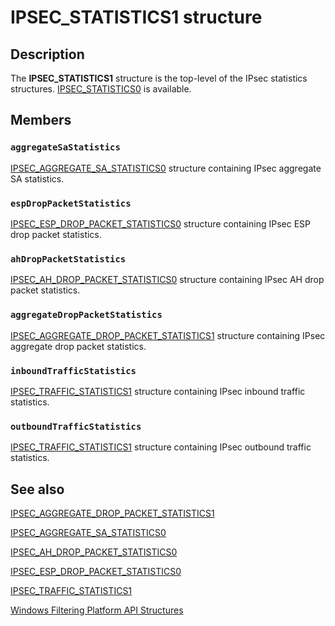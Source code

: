 # IPSEC_STATISTICS1 structure

## Description

The **IPSEC_STATISTICS1** structure is the top-level of the IPsec statistics structures.
[IPSEC_STATISTICS0](https://learn.microsoft.com/windows/desktop/api/ipsectypes/ns-ipsectypes-ipsec_statistics0) is available.

## Members

### `aggregateSaStatistics`

[IPSEC_AGGREGATE_SA_STATISTICS0](https://learn.microsoft.com/windows/win32/api/ipsectypes/ns-ipsectypes-ipsec_aggregate_sa_statistics0) structure containing IPsec aggregate SA statistics.

### `espDropPacketStatistics`

[IPSEC_ESP_DROP_PACKET_STATISTICS0](https://learn.microsoft.com/windows/win32/api/ipsectypes/ns-ipsectypes-ipsec_esp_drop_packet_statistics0) structure containing IPsec ESP drop packet statistics.

### `ahDropPacketStatistics`

[IPSEC_AH_DROP_PACKET_STATISTICS0](https://learn.microsoft.com/windows/win32/api/ipsectypes/ns-ipsectypes-ipsec_ah_drop_packet_statistics0) structure containing IPsec AH drop packet statistics.

### `aggregateDropPacketStatistics`

[IPSEC_AGGREGATE_DROP_PACKET_STATISTICS1](https://learn.microsoft.com/windows/win32/api/ipsectypes/ns-ipsectypes-ipsec_aggregate_drop_packet_statistics1) structure containing IPsec aggregate drop packet statistics.

### `inboundTrafficStatistics`

[IPSEC_TRAFFIC_STATISTICS1](https://learn.microsoft.com/windows/desktop/api/ipsectypes/ns-ipsectypes-ipsec_traffic_statistics1) structure containing IPsec inbound traffic statistics.

### `outboundTrafficStatistics`

[IPSEC_TRAFFIC_STATISTICS1](https://learn.microsoft.com/windows/desktop/api/ipsectypes/ns-ipsectypes-ipsec_traffic_statistics1) structure containing IPsec outbound traffic statistics.

## See also

[IPSEC_AGGREGATE_DROP_PACKET_STATISTICS1](https://learn.microsoft.com/windows/win32/api/ipsectypes/ns-ipsectypes-ipsec_aggregate_drop_packet_statistics1)

[IPSEC_AGGREGATE_SA_STATISTICS0](https://learn.microsoft.com/windows/win32/api/ipsectypes/ns-ipsectypes-ipsec_aggregate_sa_statistics0)

[IPSEC_AH_DROP_PACKET_STATISTICS0](https://learn.microsoft.com/windows/win32/api/ipsectypes/ns-ipsectypes-ipsec_ah_drop_packet_statistics0)

[IPSEC_ESP_DROP_PACKET_STATISTICS0](https://learn.microsoft.com/windows/win32/api/ipsectypes/ns-ipsectypes-ipsec_esp_drop_packet_statistics0)

[IPSEC_TRAFFIC_STATISTICS1](https://learn.microsoft.com/windows/desktop/api/ipsectypes/ns-ipsectypes-ipsec_traffic_statistics1)

[Windows Filtering Platform API Structures](https://learn.microsoft.com/windows/desktop/FWP/fwp-structs)
